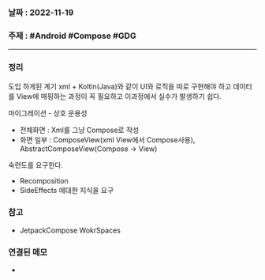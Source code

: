 ### 날짜 : 2022-11-19
### 주제 : #Android #Compose #GDG
----
### 정리
도입 하게된 계기 
	xml + Koltin(Java)와 같이 UI와 로직을 따로 구현해야 하고 데이터를 View에 매핑하는 과정이 꼭 필요하고 이과정에서 실수가 발생하기 쉽다.

마이그레이션 - 상호 운용성 
- 전체화면 : Xml를 그냥 Compose로 작성
- 화면 일부 : ComposeView(xml View에서 Compose사용), AbstractComposeView(Compose -> View)

숙련도를 요구한다.
- Recomposition
- SideEffects 에대한 지식을 요구

### 참고
- JetpackCompose WokrSpaces 

### 연결된 메모
- 